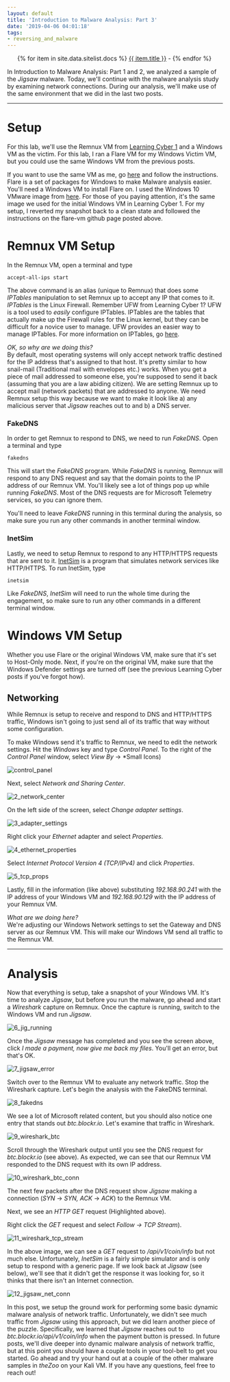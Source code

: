 ```yaml
---
layout: default
title: 'Introduction to Malware Analysis: Part 3'
date: '2019-04-06 04:01:18'
tags:
- reversing_and_malware
---
```

<nav>
	<ul>
   		{% for item in site.data.sitelist.docs %}
      			<a href="{{ item.url }}">{{ item.title }}</a> - 
   		{% endfor %}
	</ul>
</nav>

In Introduction to Malware Analysis: Part 1 and 2, we analyzed a sample of the _Jigsaw_ malware. Today, we'll continue with the malware analysis study by examining network connections. During our analysis, we'll make use of the same environment that we did in the last two posts.

----

# Setup

For this lab, we'll use the Remnux VM from [Learning Cyber 1](https://d3fiant.io/learningcyber-1/) and a Windows VM as the victim. For this lab, I ran a Flare VM for my Windows Victim VM, but you could use the same Windows VM from the previous posts.

If you want to use the same VM as me, go [here](https://github.com/fireeye/flare-vm) and follow the instructions. Flare is a set of packages for Windows to make Malware analysis easier. You'll need a Windows VM to install Flare on. I used the Windows 10 VMware image from [here](https://developer.microsoft.com/en-us/microsoft-edge/tools/vms/). For those of you paying attention, it's the same image we used for the initial Windows VM in Learning Cyber 1. For my setup, I reverted my snapshot back to a clean state and followed the instructions on the flare-vm github page posted above.


# Remnux VM Setup

In the Remnux VM, open a terminal and type

    accept-all-ips start

The above command is an alias (unique to Remnux) that does some _IPTables_ manipulation to set Remnux up to accept any IP that comes to it. _IPTables_ is the Linux Firewall. Remember UFW from Learning Cyber 1? UFW is a tool used to _easily_ configure IPTables. IPTables are the tables that actually make up the Firewall rules for the Linux kernel, but they can be difficult for a novice user to manage. UFW provides an easier way to manage IPTables. For more information on IPTables, go [here](https://www.howtogeek.com/177621/the-beginners-guide-to-iptables-the-linux-firewall/).

_OK, so why are we doing this?_  
By default, most operating systems will only accept network traffic destined for the IP address that's assigned to that host. It's pretty similar to how snail-mail (Traditional mail with envelopes etc.) works. When you get a piece of mail addressed to someone else, you're supposed to send it back (assuming that you are a law abiding citizen). We are setting Remnux up to accept mail (network packets) that are addressed to anyone. We need Remnux setup this way because we want to make it look like a) any malicious server that _Jigsaw_ reaches out to and b) a DNS server.


### FakeDNS

In order to get Remnux to respond to DNS, we need to run _FakeDNS_. Open a terminal and type

    fakedns

This will start the _FakeDNS_ program. While _FakeDNS_ is running, Remnux will respond to any DNS request and say that the domain points to the IP address of our Remnux VM. You'll likely see a lot of things pop up while running _FakeDNS_. Most of the DNS requests are for Microsoft Telemetry services, so you can ignore them.

You'll need to leave _FakeDNS_ running in this terminal during the analysis, so make sure you run any other commands in another terminal window.


### InetSim

Lastly, we need to setup Remnux to respond to any HTTP/HTTPS requests that are sent to it. [InetSim](https://www.inetsim.org) is a program that simulates network services like HTTP/HTTPS. To run InetSim, type

    inetsim

Like _FakeDNS_, _InetSim_ will need to run the whole time during the engagement, so make sure to run any other commands in a different terminal window.


# Windows VM Setup

Whether you use Flare or the original Windows VM, make sure that it's set to Host-Only mode. Next, if you're on the original VM, make sure that the Windows Defender settings are turned off (see the previous Learning Cyber posts if you've forgot how).


## Networking

While Remnux is setup to receive and respond to DNS and HTTP/HTTPS traffic, Windows isn't going to just send all of its traffic that way without some configuration.

To make Windows send it's traffic to Remnux, we need to edit the network settings. Hit the _Windows_ key and type _Control Panel_. To the right of the _Control Panel_ window, select _View By_ -\> \*Small Icons)

![control_panel](https://0xd3fiant.github.io/images/malware_analysis_3/1_control_panel.png)

Next, select _Network and Sharing Center_.

![2_network_center](https://0xd3fiant.github.io/images/malware_analysis_3/2_network_center.png)

On the left side of the screen, select _Change adapter settings_.

![3_adapter_settings](https://0xd3fiant.github.io/images/malware_analysis_3/3_adapter_settings.png)

Right click your _Ethernet_ adapter and select _Properties_.

![4_ethernet_properties](https://0xd3fiant.github.io/images/malware_analysis_3/4_ethernet_properties.png)

Select _Internet Protocol Version 4 (TCP/IPv4)_ and click _Properties_.

![5_tcp_props](https://0xd3fiant.github.io/images/malware_analysis_3/5_tcp_props.png)

Lastly, fill in the information (like above) substituting _192.168.90.241_ with the IP address of your Windows VM and _192.168.90.129_ with the IP address of your Remnux VM.


_What are we doing here?_  
We're adjusting our Windows Network settings to set the Gateway and DNS server as our Remnux VM. This will make our Windows VM send all traffic to the Remnux VM.

----

# Analysis

Now that everything is setup, take a snapshot of your Windows VM. It's time to analyze _Jigsaw_, but before you run the malware, go ahead and start a _Wireshark_ capture on Remnux. Once the capture is running, switch to the Windows VM and run _Jigsaw_.

![6_jig_running](https://0xd3fiant.github.io/images/malware_analysis_3/6_jig_running.png)

Once the _Jigsaw_ message has completed and you see the screen above, click _I made a payment, now give me back my files_. You'll get an error, but that's OK.

![7_jigsaw_error](https://0xd3fiant.github.io/images/malware_analysis_3/7_jigsaw_error.png)

Switch over to the Remnux VM to evaluate any network traffic. Stop the Wireshark capture. Let's begin the analysis with the FakeDNS terminal.

![8_fakedns](https://0xd3fiant.github.io/images/malware_analysis_3/8_fakedns.png)

We see a lot of Microsoft related content, but you should also notice one entry that stands out _btc.blockr.io_. Let's examine that traffic in Wireshark.

![9_wireshark_btc](https://0xd3fiant.github.io/images/malware_analysis_3/9_wireshark_btc.png)

Scroll through the Wireshark output until you see the DNS request for _btc.blockr.io_ (see above). As expected, we can see that our Remnux VM responded to the DNS request with its own IP address.

![10_wireshark_btc_conn](https://0xd3fiant.github.io/images/malware_analysis_3/10_wireshark_btc_conn.png)

The next few packets after the DNS request show _Jigsaw_ making a connection (_SYN_ -\> _SYN, ACK_ -\> _ACK_) to the Remnux VM.

Next, we see an _HTTP GET_ request (Highlighted above).


Right click the _GET_ request and select _Follow -\> TCP Stream_).

![11_wireshark_tcp_stream](https://0xd3fiant.github.io/images/malware_analysis_3/11_wireshark_tcp_stream.png)

In the above image, we can see a _GET_ request to _/api/v1/coin/info_ but not much else. Unfortunately, _InetSim_ is a fairly simple simulator and is only setup to respond with a generic page. If we look back at _Jigsaw_ (see below), we'll see that it didn't get the response it was looking for, so it thinks that there isn't an Internet connection.

![12_jigsaw_net_conn](https://0xd3fiant.github.io/images/malware_analysis_3/12_jigsaw_net_conn.png)

In this post, we setup the ground work for performing some basic dynamic malware analysis of network traffic. Unfortunately, we didn't see much traffic from _Jigsaw_ using this approach, but we did learn another piece of the puzzle. Specifically, we learned that _Jigsaw_ reaches out to _btc.blockr.io/api/v1/coin/info_ when the payment button is pressed. In future posts, we'll dive deeper into dynamic malware analysis of network traffic, but at this point you should have a couple tools in your tool-belt to get you started. Go ahead and try your hand out at a couple of the other malware samples in _theZoo_ on your Kali VM. If you have any questions, feel free to reach out!

